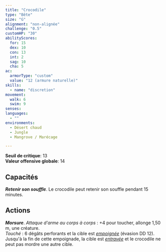 ```yaml
---
title: "Crocodile"
type: "Bête"
size: "G"
alignment: "non-alignée"
challenge: "0.5"
customHP: "30"
abilityScores:
  for: 15
  dex: 10
  con: 13
  int: 2
  sag: 10
  cha: 5
ac:
  armorType: "custom"
  value: "12 (armure naturelle)"
skills:
  - name: "discretion"
movement:
  walk: 6
  swim: 9
senses:
languages:
  - ""
environments:
  - Désert chaud
  - Jungle
  - Mangrove / Marécage

---
```

**Seuil de critique**: 13      
**Valeur offensive globale**: 14   
## Capacités
_**Retenir son souffle**_. Le crocodile peut retenir son souffle pendant 15 minutes.

## Actions
_**Morsure**_. _Attaque d'arme au corps à corps_ : +4 pour toucher, allonge 1,50 m, une créature.  
_Touché_ : 6 dégâts perforants et la cible est [_empoignée_](/gerer-la-sante-du-personnage/#empoigne) (évasion DD 12). Jusqu'à la fin de cette empoignade, la cible est [_entravée_](/gerer-la-sante-du-personnage/#entrave) et le crocodile ne peut pas mordre une autre cible.
